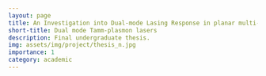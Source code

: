 ```yaml
---
layout: page
title: An Investigation into Dual-mode Lasing Response in planar multi-layer Plasmonic laser Systems
short-title: Dual mode Tamm-plasmon lasers
description: Final undergraduate thesis.  
img: assets/img/project/thesis_n.jpg
importance: 1
category: academic
---
```

